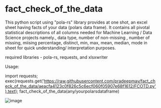 # fact_check_of_the_data
This python script using "pola-rs" library provides at one shot, an excel sheet having facts of your data (polars data frame). It contains all pivotal statistical descriptions of all columns needed for Machine Learning / Data Science projects namely., data type, number of non-missing , number of missing, miising percentage, distinct, min, max, mean, median, mode in sheet for quick understanding/ interpretation purposes.

required libraries  -  pola-rs, requests, and xlsxwriter

Usage:

import requests;
exec(requests.get('https://raw.githubusercontent.com/pradeepmav/fact_check_of_the_data/aeacfa4123c0f826c5c6ecf060f05907e68f1612/FCOTD.py').text);
fact_check_of_the_data(any/yourpolarsdataframe)

![image](https://github.com/user-attachments/assets/a010a223-f0d1-416d-866b-fd3dadde04b6)
